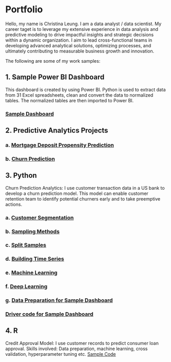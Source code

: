 # Portfolio
Hello, my name is Christina Leung.  I am a data analyst / data scientist.  My career taget is to leverage my extensive experience in data analysis and predictive modeling to drive impactful insights and strategic decisions within a dynamic organization. I aim to lead cross-functional teams in developing advanced analytical solutions, optimizing processes, and ultimately contributing to measurable business growth and innovation.

The following are some of my work samples:
## 1. Sample Power BI Dashboard
   This dashboard is created by using Power BI.  Python is used to extract data from 31 Excel spreadsheets, clean and convert the data to normalized tables.  The normalized tables are then imported to Power BI.
### [Sample Dashboard](https://app.powerbi.com/view?r=eyJrIjoiM2M3ZTAzMTQtYzkyMi00MjA1LWFjN2YtYzI2NWRmYjQwNTZiIiwidCI6ImM4ODM3Y2EyLTUzM2EtNGIyZS1iMjE1LWZhZDY3YzExMDg0YyIsImMiOjF9)

## 2. Predictive Analytics Projects
### a. [Mortgage Deposit Propensity Prediction](https://github.com/cleung23/Predictive-Analytics-Project-Slides/blob/9ac6abab1e455a4093115e2a138fdb55ac51d116/Deposit%20Propensity%20Model.pdf)

### b. [Churn Prediction](https://github.com/cleung23/Predictive-Analytics-Project-Slides/blob/18f07c4698e6e6b84ee1d4044c0295b7f431a45e/Churn%20Prediction%20Process.pdf)

## 3. Python
   Churn Prediction Analytics: I use customer transaction data in a US bank to develop a churn prediction model.  This model can enable customer retention team to identify potential churners early and to take preemptive actions.

### a. [Customer Segmentation](https://github.com/cleung23/Python-Code/blob/bb4614cfd589fb43f0fe634254fe5abd2a8d8f52/Customer%20Segmentation.ipynb)

### b. [Sampling Methods](https://github.com/cleung23/Python-Code/blob/bb4614cfd589fb43f0fe634254fe5abd2a8d8f52/Sampling%20Methods.ipynb)

### c. [Split Samples](https://github.com/cleung23/Python-Code/blob/bb4614cfd589fb43f0fe634254fe5abd2a8d8f52/Split%20Sample.ipynb)

### d. [Building Time Series](https://github.com/cleung23/Python-Code/blob/3bef045602b1a64cb99ade62ade53e2581c1763c/Building%20TS.ipynb)

### e. [Machine Learning](https://github.com/cleung23/Python-Code/blob/01c4413a61cf3bb1eeda9d5c2ce6881750f61171/ML.ipynb)

### f. [Deep Learning](https://github.com/cleung23/Python-Code/blob/fc02e47fd4aa1bead22a013f0680a409b4879a07/Deep%20Learning.ipynb)

### g. [Data Preparation for Sample Dashboard](https://github.com/cleung23/Python-Code/blob/c796ac2dd9a05d7e9e607af3d460eba3b0ebd7fb/SY24_25_prep-copy.py)
###      [Driver code for Sample Dashboard](https://github.com/cleung23/Python-Code/blob/c796ac2dd9a05d7e9e607af3d460eba3b0ebd7fb/DashboardSY24-copy.py)

   
## 4. R
   Credit Approval Model: I use customer records to predict consumer loan approval.
   Skills involved: Data preparation, machine learning, cross validation, hyperparameter tuning etc.
   [Sample Code](https://github.com/cleung23/R-Code/blob/eb15aa73715c907c4acaa40051fc2744d80f6e01/Project%20R%20Code_ID_33.r)
